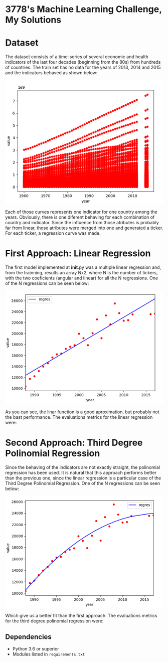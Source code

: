 # 3778's Machine Learning Challenge, My Solutions

# Dataset
  The dataset consists of a time-series of several economic and health indicators of the last four decades (beginning from the 80s) from hundreds of countries. The train set has no data for the years of 2013, 2014 and 2015 and the indicators behaved as shown below:
 
![](/dataset.png)
 
  Each of those curves represents one indicator for one country among the years. Obviously, there is one diferent behaving for each combination of country and indicator. Since the influence from those atributes is probably far from linear, those atributes were merged into one and generated a ticker. For each ticker, a regression curve was made.
  
# First Approach: Linear Regression
  The first model implemented at __init__.py was a multiple linear regression and, from the trainning, results an array Nx2, where N is the number of tickers, with the two coeficients (angular and linear) for all the N regressions. One of the N regressions can be seen below:
  
  ![](/linear_regression.png)
  
  As you can see, the linar function is a good aproximation, but probably not the bast performance.
  The evaluations metrics for the linear regression were:
  
# Second Approach: Third Degree Polinomial Regression
  Since the behaving of the indicators are not exactly straight, the polinomial regression has been used. It is natural that this approach performs better than the previous one, since the linear regression is a particular case of the Third Degree Polinomial Regression. One of the N regressions can be seen below:
  
  ![](/polynomial_regression.png)
  
  Which give us a better fit than the first approach.
  The evaluations metrics for the third degree polinomial regression were:
  

## Dependencies
- Python 3.6 or superior
- Modules listed in `requirements.txt`
